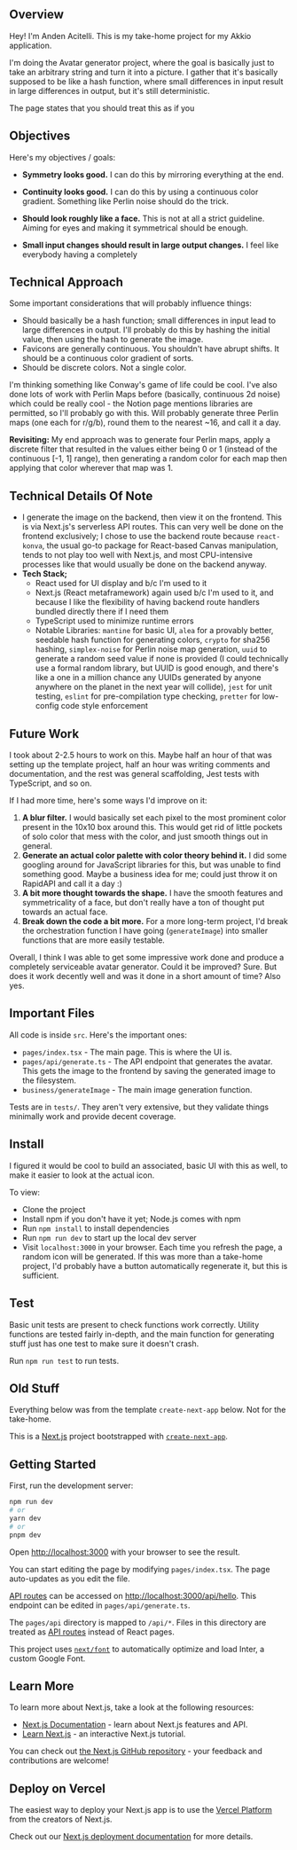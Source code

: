 ## Overview

Hey! I'm Anden Acitelli. This is my take-home project for my Akkio application.

I'm doing the Avatar generator project, where the goal is basically just to take an arbitrary string and turn it into a picture. I gather that it's basically supposed to be like a hash function, where small differences in input result in large differences in output, but it's still deterministic.

The page states that you should treat this as if you 

## Objectives

Here's my objectives / goals:

- **Symmetry looks good.** I can do this by mirroring everything at the end.
- **Continuity looks good.** I can do this by using a continuous color gradient. Something like Perlin noise should do the trick.

- **Should look roughly like a face.** This is not at all a strict guideline. Aiming for eyes and making it symmetrical should be enough.
- **Small input changes should result in large output changes.** I feel like everybody having a completely

## Technical Approach

Some important considerations that will probably influence things:

- Should basically be a hash function; small differences in input lead to large differences in output. I'll probably do this by hashing the initial value, then using the hash to generate the image.
- Favicons are generally continuous. You shouldn't have abrupt shifts. It should be a continuous color gradient of sorts.
- Should be discrete colors. Not a single color.

I'm thinking something like Conway's game of life could be cool. I've also done lots of work with Perlin Maps before (basically, continuous 2d noise) which could be really cool - the Notion page mentions libraries are permitted, so I'll probably go with this. Will probably generate three Perlin maps (one each for r/g/b), round them to the nearest ~16, and call it a day.

**Revisiting:** My end approach was to generate four Perlin maps, apply a discrete filter that resulted in the values either being 0 or 1 (instead of the continuous [-1, 1] range), then generating a random color for each map then applying that color wherever that map was 1.

## Technical Details Of Note

- I generate the image on the backend, then view it on the frontend. This is via Next.js's serverless API routes. This can very well be done on the frontend exclusively; I chose to use the backend route because `react-konva`, the usual go-to package for React-based Canvas manipulation, tends to not play too well with Next.js, and most CPU-intensive processes like that would usually be done on the backend anyway.
- **Tech Stack;** 
  - React used for UI display and b/c I'm used to it
  - Next.js (React metaframework) again used b/c I'm used to it, and because I like the flexibility of having backend route handlers bundled directly there if I need them
  - TypeScript used to minimize runtime errors
  - Notable Libraries: `mantine` for basic UI, `alea` for a provably better, seedable hash function for generating colors, `crypto` for sha256 hashing,  `simplex-noise` for Perlin noise map generation, `uuid` to generate a random seed value if none is provided (I could technically use a formal random library, but UUID is good enough, and there's like a one in a million chance any UUIDs generated by anyone anywhere on the planet in the next year will collide), `jest` for unit testing, `eslint` for pre-compilation type checking, `pretter` for low-config code style enforcement

## Future Work

I took about 2-2.5 hours to work on this. Maybe half an hour of that was setting up the template project, half an hour was writing comments and documentation, and the rest was general scaffolding, Jest tests with TypeScript, and so on.

If I had more time, here's some ways I'd improve on it:

1. **A blur filter.** I would basically set each pixel to the most prominent color present in the 10x10 box around this. This would get rid of little pockets of solo color that mess with the color, and just smooth things out in general.
2. **Generate an actual color palette with color theory behind it.** I did some googling around for JavaScript libraries for this, but was unable to find something good. Maybe a business idea for me; could just throw it on RapidAPI and call it a day :)
3. **A bit more thought towards the shape.** I have the smooth features and symmetricality of a face, but don't really have a ton of thought put towards an actual face.
4. **Break down the code a bit more.** For a more long-term project, I'd break the orchestration function I have going (`generateImage`) into smaller functions that are more easily testable.

Overall, I think I was able to get some impressive work done and produce a completely serviceable avatar generator. Could it be improved? Sure. But does it work decently well and was it done in a short amount of time? Also yes.

## Important Files

All code is inside `src`. Here's the important ones:

- `pages/index.tsx` - The main page. This is where the UI is.
- `pages/api/generate.ts` - The API endpoint that generates the avatar. This gets the image to the frontend by saving the generated image to the filesystem.
- `business/generateImage` - The main image generation function.

Tests are in `tests/`. They aren't very extensive, but they validate things minimally work and provide decent coverage.

## Install

I figured it would be cool to build an associated, basic UI with this as well, to make it easier to look at the actual icon.

To view:

- Clone the project
- Install npm if you don't have it yet; Node.js comes with npm
- Run `npm install` to install dependencies
- Run `npm run dev` to start up the local dev server
- Visit `localhost:3000` in your browser. Each time you refresh the page, a random icon will be generated. If this was more than a take-home project, I'd probably have a button automatically regenerate it, but this is sufficient.

## Test
Basic unit tests are present to check functions work correctly. Utility functions are tested fairly in-depth, and the main function for generating stuff just has one test to make sure it doesn't crash.

Run `npm run test` to run tests.

## Old Stuff

Everything below was from the template `create-next-app` below. Not for the take-home.

This is a [Next.js](https://nextjs.org/) project bootstrapped with [`create-next-app`](https://github.com/vercel/next.js/tree/canary/packages/create-next-app).

## Getting Started

First, run the development server:

```bash
npm run dev
# or
yarn dev
# or
pnpm dev
```

Open [http://localhost:3000](http://localhost:3000) with your browser to see the result.

You can start editing the page by modifying `pages/index.tsx`. The page auto-updates as you edit the file.

[API routes](https://nextjs.org/docs/api-routes/introduction) can be accessed on [http://localhost:3000/api/hello](http://localhost:3000/api/hello). This endpoint can be edited in `pages/api/generate.ts`.

The `pages/api` directory is mapped to `/api/*`. Files in this directory are treated as [API routes](https://nextjs.org/docs/api-routes/introduction) instead of React pages.

This project uses [`next/font`](https://nextjs.org/docs/basic-features/font-optimization) to automatically optimize and load Inter, a custom Google Font.

## Learn More

To learn more about Next.js, take a look at the following resources:

- [Next.js Documentation](https://nextjs.org/docs) - learn about Next.js features and API.
- [Learn Next.js](https://nextjs.org/learn) - an interactive Next.js tutorial.

You can check out [the Next.js GitHub repository](https://github.com/vercel/next.js/) - your feedback and contributions are welcome!

## Deploy on Vercel

The easiest way to deploy your Next.js app is to use the [Vercel Platform](https://vercel.com/new?utm_medium=default-template&filter=next.js&utm_source=create-next-app&utm_campaign=create-next-app-readme) from the creators of Next.js.

Check out our [Next.js deployment documentation](https://nextjs.org/docs/deployment) for more details.
